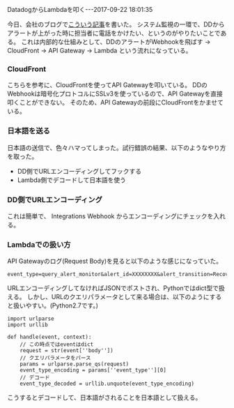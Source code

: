 DatadogからLambdaを叩く---2017-09-22 18:01:35

今日、会社のブログで[こういう記事](https://blog.mmmcorp.co.jp/blog/2017/06/02/starting-datadog/)を書いた。
システム監視の一環で、DDからアラートが上がった時に担当者に電話をかけたい、というのがやりたいことである。
これは内部的な仕組みとして、DDのアラートがWebhookを飛ばす -> CloudFront -> API Gateway -> Lambda という流れになっている。

### CloudFront

こちらを参考に、CloudFrontを使ってAPI Gatewayを叩いている。
DDのWebhookは暗号化プロトコルにSSLv3を使っているので、API Gatewayを直接叩くことができない。
そのため、API Gatewayの前段にCloudFrontをかませている。

### 日本語を送る

日本語の送信で、色々ハマってしまった。試行錯誤の結果、以下のようなやり方を取った。
* DD側でURLエンコーディングしてフックする
* Lambda側でデコードして日本語を使う

### DD側でURLエンコーディング

これは簡単で、 Integrations Webhook からエンコーディングにチェックを入れる。

### Lambdaでの扱い方

API Gatewayのログ(Request Body)を見ると以下のような感じになっていた。

```
event_type=query_alert_monitor&alert_id=XXXXXXXX&alert_transition=Recovered&date=1505904673000&alert_title=%E3%83%87%E3%82%A3%E3%82%B9%E3
```

URLエンコーディングしてなければJSONでポストされ、Pythonではdict型で扱える。
しかし、URLのクエリパラメータとして来る場合は、以下のようにすると扱いやすい。(Python2.7です。)

```
import urlparse
import urllib

def handle(event, context):
    // この時点ではeventはdict
    request = str(event[''body''])
    // クエリパラメータをパース
    params = urlparse.parse_qs(request)
    event_type_encoding = params[''event_type''][0]
    // デコード
    event_type_decoded = urllib.unquote(event_type_encoding)
```

こうするとデコードして、日本語がされることを日本語として扱える。
